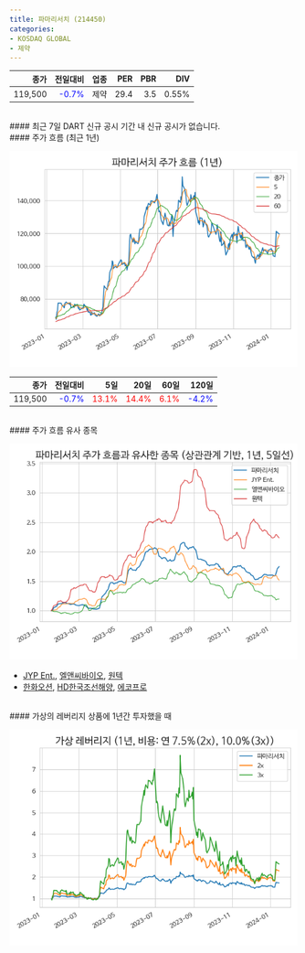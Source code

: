 ```yaml
---
title: 파마리서치 (214450)
categories:
- KOSDAQ GLOBAL
- 제약
---
```


|**종가**|**전일대비**|**업종**|**PER**|**PBR**|**DIV**|
|-------:|-----------:|-------:|------:|------:|------:|
|119,500|<span style="color: blue">-0.7%</span>|제약|29.4|3.5|0.55%|

<!-- more -->

<br>
#### 최근 7일 DART 신규 공시
기간 내 신규 공시가 없습니다.

<br>
#### 주가 흐름 (최근 1년)

![214450](/assets/images/stock/214450.png)

|**종가**|**전일대비**|**5일**|**20일**|**60일**|**120일**|
|---:|-------:|--:|---:|---:|----:|
|119,500|<span style="color: blue">-0.7%</span>|<span style="color: red">13.1%</span>|<span style="color: red">14.4%</span>|<span style="color: red">6.1%</span>|<span style="color: blue">-4.2%</span>|

<br>
#### 주가 흐름 유사 종목

![214450](/assets/images/stock/214450_corr.png)
- [JYP Ent.](/035900/), [엘앤씨바이오](/290650/), [원텍](/336570/)
- [한화오션](/042660/), [HD한국조선해양](/009540/), [에코프로](/086520/)

<br>
#### 가상의 레버리지 상품에 1년간 투자했을 때

![214450](/assets/images/stock/214450_2x.png)